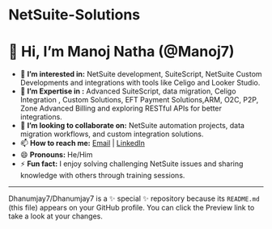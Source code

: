 # NetSuite-Solutions
# 👋 Hi, I’m Manoj Natha (@Manoj7)

- 👀 **I’m interested in:** NetSuite development, SuiteScript, NetSuite Custom Developments and integrations with tools like Celigo and Looker Studio.
- 🌱 **I’m Expertise in :** Advanced SuiteScript, data migration, Celigo Integration , Custom Solutions, EFT Payment Solutions,ARM, O2C, P2P, Zone Advanced Billing and exploring RESTful APIs for better integrations.
- 💞️ **I’m looking to collaborate on:** NetSuite automation projects, data migration workflows, and custom integration solutions.
- 📫 **How to reach me:** [Email](manojnatta740@gmail.com) | [LinkedIn](https://www.linkedin.com/in/manoj-natha-830237233?utm_source=share&utm_campaign=share_via&utm_content=profile&utm_medium=android_app)
- 😄 **Pronouns:** He/Him
- ⚡ **Fun fact:** I enjoy solving challenging NetSuite issues and sharing knowledge with others through training sessions.

---

Dhanumjay7/Dhanumjay7 is a ✨ special ✨ repository because its `README.md` (this file) appears on your GitHub profile. You can click the Preview link to take a look at your changes.
